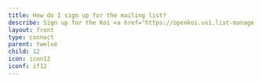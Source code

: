 ```yaml
---
title: How do I sign up for the mailing list?
describe: Sign up for the Koi <a href="https://openkoi.us1.list-manage.com/subscribe?u=d90823177f316ca38afbc6c61&id=b69c610637"  target="_blank"> mailing list here.</a>
layout: front
type: connect
parent: twelve
child: 12
icon: icon12
iconf: if12
---
```

